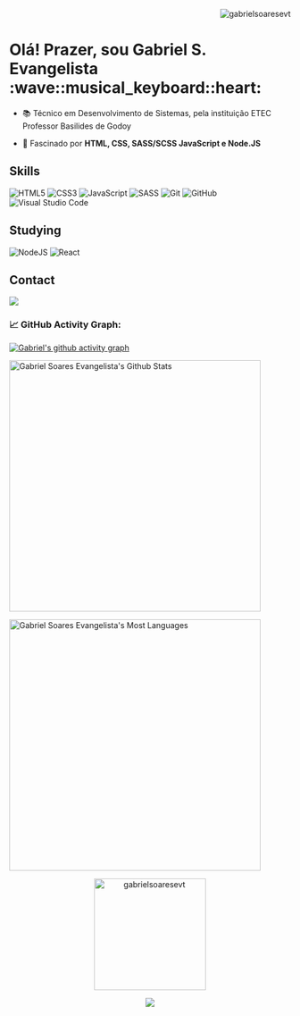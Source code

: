 <p align="right"> <img src="https://komarev.com/ghpvc/?username=gabrielsoaresevt&label=Profile%20views&color=1572B6&style=for-the-badge" alt="gabrielsoaresevt" /> </p>

<h1>Olá! Prazer, sou Gabriel S. Evangelista :wave::musical_keyboard::heart:</h1> 

<!-- <p align="left"> <img src="https://komarev.com/ghpvc/?username=gabrielsoaresevt&color=yellow" alt="Profile views" /> </p> -->

- 📚 Técnico em Desenvolvimento de Sistemas, pela instituição ETEC Professor Basilides de Godoy

- 💬 Fascinado por **HTML, CSS, SASS/SCSS JavaScript e Node.JS**

<!-- - 👨‍💻 Veja mais em: [my-website.dev](https://my-website.dev) --> 

## Skills
![HTML5](https://img.shields.io/badge/html5-%23E34F26.svg?style=for-the-badge&logo=html5&logoColor=white)
![CSS3](https://img.shields.io/badge/css3-%231572B6.svg?style=for-the-badge&logo=css3&logoColor=white)
![JavaScript](https://img.shields.io/badge/javascript-%23323330.svg?style=for-the-badge&logo=javascript&logoColor=%23F7DF1E)
![SASS](https://img.shields.io/badge/SASS-hotpink.svg?style=for-the-badge&logo=SASS&logoColor=white)
![Git](https://img.shields.io/badge/git-%23F05033.svg?style=for-the-badge&logo=git&logoColor=white)
![GitHub](https://img.shields.io/badge/github-%23121011.svg?style=for-the-badge&logo=github&logoColor=white)
![Visual Studio Code](https://img.shields.io/badge/Visual%20Studio%20Code-0078d7.svg?style=for-the-badge&logo=visual-studio-code&logoColor=white)

## Studying
![NodeJS](https://img.shields.io/badge/node.js-6DA55F?style=for-the-badge&logo=node.js&logoColor=white)
![React](https://img.shields.io/badge/react-%2320232a.svg?style=for-the-badge&logo=react&logoColor=%2361DAFB)

## Contact

<div> 
  <a href="https://www.linkedin.com/in/gabriel-soares-a971391b1/" target="_blank"><img src="https://img.shields.io/badge/LinkedIn-0077B5?style=for-the-badge&logo=linkedin&logoColor=white" target="_blank"></a>
</div>

### 📈 GitHub Activity Graph:
[![Gabriel's github activity graph](https://github-readme-activity-graph.cyclic.app/graph?username=gabrielsoaresevt&theme=github-compact)](https://github.com/gabrielsoaresevt/github-readme-activity-graph)

<p align="left">
<img width="450em" src="https://github-readme-stats.vercel.app/api?username=gabrielsoaresevt&show_icons=true&theme=github_dark" alt="Gabriel Soares Evangelista's Github Stats"/>
</p>
<p>
<img width="450em" src="https://github-readme-stats.vercel.app/api/top-langs/?username=gabrielsoaresevt&layout=compact&theme=github_dark" alt="Gabriel Soares Evangelista's Most Languages"/>
</p>

<p align="center">
 <img src="https://github-readme-stats.vercel.app/api/wakatime/?username=gabrielsoaresevt&layout=compact&hide=other,markdown,xml,text,gitconfig&theme=dracula" alt="gabrielsoaresevt" height="200em"/>
</p> 

<p align="center">
  <img src="https://github-profile-trophy.vercel.app/?username=gabrielsoaresevt&theme=onestar&row=2&no-bg=true&column=3&margin-w=15&margin-h=15" />
</p>
